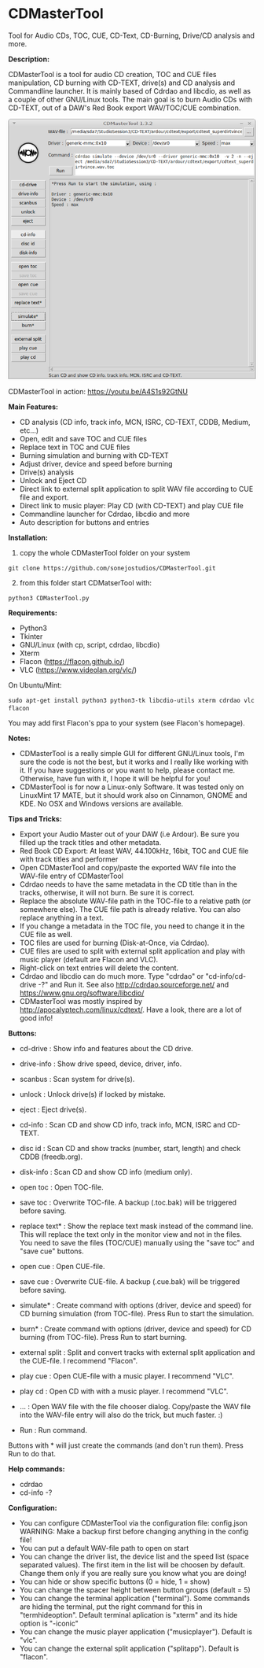 # CDMasterTool
Tool for Audio CDs, TOC, CUE, CD-Text, CD-Burning, Drive/CD analysis and more.


__Description:__

CDMasterTool is a tool for audio CD creation, TOC and CUE files manipulation, CD burning with CD-TEXT, drive(s) and CD analysis and Commandline launcher. It is mainly based of Cdrdao and libcdio, as well as a couple of other GNU/Linux tools. The main goal is to burn Audio CDs with CD-TEXT, out of a DAW's Red Book export WAV/TOC/CUE combination.

![screenshot](https://github.com/sonejostudios/CDMasterTool/blob/master/CDMasterTool13.png "CDMasterTool")

CDMasterTool in action: https://youtu.be/A4S1s92GtNU


__Main Features:__

* CD analysis (CD info, track info, MCN, ISRC, CD-TEXT, CDDB, Medium, etc...)
* Open, edit and save TOC and CUE files
* Replace text in TOC and CUE files
* Burning simulation and burning with CD-TEXT
* Adjust driver, device and speed before burning
* Drive(s) analysis
* Unlock and Eject CD
* Direct link to external split application to split WAV file according to CUE file and export.
* Direct link to music player: Play CD (with CD-TEXT) and play CUE file
* Commandline launcher for Cdrdao, libcdio and more
* Auto description for buttons and entries
  

__Installation:__

1. copy the whole CDMasterTool folder on your system
```
git clone https://github.com/sonejostudios/CDMasterTool.git
```

2. from this folder start CDMatserTool with: 
```
python3 CDMasterTool.py
```


__Requirements:__

* Python3
* Tkinter
* GNU/Linux (with cp, script, cdrdao, libcdio)
* Xterm
* Flacon (https://flacon.github.io/)
* VLC (https://www.videolan.org/vlc/)

On Ubuntu/Mint:
```
sudo apt-get install python3 python3-tk libcdio-utils xterm cdrdao vlc flacon
```
You may add first Flacon's ppa to your system (see Flacon's homepage).


__Notes:__

* CDMasterTool is a really simple GUI for different GNU/Linux tools, I'm sure the code is not the best, but it works and I really like working with it. If you have suggestions or you want to help, please contact me. Otherwise, have fun with it, I hope it will be helpful for you!
* CDMasterTool is for now a Linux-only Software. It was tested only on LinuxMint 17 MATE, but it should work also on Cinnamon, GNOME and KDE. No OSX and Windows versions are available.


__Tips and Tricks:__

* Export your Audio Master out of your DAW (i.e Ardour). Be sure you filled up the track titles and other metadata.
* Red Book CD Export: At least WAV, 44.100kHz, 16bit, TOC and CUE file with track titles and performer
* Open CDMasterTool and copy/paste the exported WAV file into the WAV-file entry of CDMasterTool
* Cdrdao needs to have the same metadata in the CD title than in the tracks, otherwise, it will not burn. Be sure it is correct.
* Replace the absolute WAV-file path in the TOC-file to a relative path (or somewhere else). The CUE file path is already relative. You can also replace anything in a text.
* If you change a metadata in the TOC file, you need to change it in the CUE file as well.
* TOC files are used for burning (Disk-at-Once, via Cdrdao).
* CUE files are used to split with external split application and play with music player (default are Flacon and VLC).
* Right-click on text entries will delete the content.
* Cdrdao and libcdio can do much more. Type "cdrdao" or "cd-info/cd-drive -?" and Run it. See also http://cdrdao.sourceforge.net/ and https://www.gnu.org/software/libcdio/
* CDMasterTool was mostly inspired by http://apocalyptech.com/linux/cdtext/. Have a look, there are a lot of good info!


__Buttons:__

* cd-drive : Show info and features about the CD drive.
* drive-info : Show drive speed, device, driver, info.
* scanbus : Scan system for drive(s).
* unlock : Unlock drive(s) if locked by mistake.
* eject : Eject drive(s).

* cd-info : Scan CD and show CD info, track info, MCN, ISRC and CD-TEXT.
* disc id : Scan CD and show tracks (number, start, length) and check CDDB (freedb.org).
* disk-info : Scan CD and show CD info (medium only).

* open toc : Open TOC-file.
* save toc : Overwrite TOC-file. A backup (.toc.bak) will be triggered before saving.
* replace text* : Show the replace text mask instead of the command line. This will replace the text only in the monitor view and not in the files. You need to save the files (TOC/CUE) manually using the "save toc" and "save cue" buttons.

* open cue : Open CUE-file.
* save cue : Overwrite CUE-file. A backup (.cue.bak) will be triggered before saving.

* simulate* : Create command with options (driver, device and speed) for CD burning simulation (from TOC-file). Press Run to start the simulation.
* burn* : Create command with options (driver, device and speed) for CD burning (from TOC-file). Press Run to start burning.

* external split : Split and convert tracks with external split application and the CUE-file. I recommend "Flacon".
* play cue : Open CUE-file with a music player. I recommend "VLC".
* play cd : Open CD with with a music player. I recommend "VLC".

* ... : Open WAV file with the file chooser dialog. Copy/paste the WAV file into the WAV-file entry will also do the trick, but much faster. :)
* Run : Run command.


Buttons with * will just create the commands (and don't run them). Press Run to do that.


__Help commands:__

* cdrdao
* cd-info -?


__Configuration:__

* You can configure CDMasterTool via the configuration file: config.json
WARNING: Make a backup first before changing anything in the config file!
* You can put a default WAV-file path to open on start
* You can change the driver list, the device list and the speed list (space separated values). The first item in the list will be choosen by default. Change them only if you are really sure you know what you are doing!
* You can hide or show specific buttons (0 = hide, 1 = show)
* You can change the spacer height between button groups (default = 5)
* You can change the terminal application ("terminal"). Some commands are hiding the terminal, put the right command for this in "termhideoption". Default terminal aplication is "xterm" and its hide option is "-iconic"
* You can change the music player application ("musicplayer"). Default is "vlc".
* You can change the external split application ("splitapp"). Default is "flacon".



